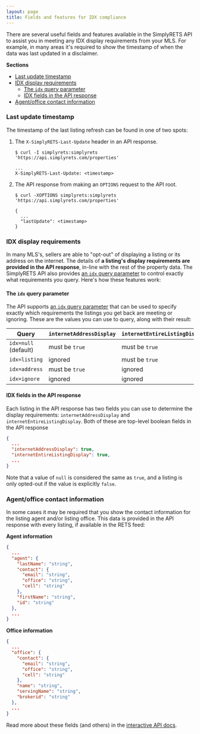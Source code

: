 ```yaml
---
layout: page
title: Fields and features for IDX compliance
---
```


There are several useful fields and features available in the
SimplyRETS API to assist you in meeting any IDX display requirements
from your MLS. For example, in many areas it's required to show the
timestamp of when the data was last updated in a disclaimer.

**Sections**
- [Last update timestamp](#last-update-timestamp)
- [IDX display requirements](#idx-display-requirements)
  - [The `idx` query parameter](#the-idx-query-parameter)
  - [IDX fields in the API response](#idx-fields-in-the-api-response)
- [Agent/office contact information](#agentoffice-contact-information)

### Last update timestamp
The timestamp of the last listing refresh can be found in
one of two spots:

1. The `X-SimplyRETS-Last-Update` header in an API response.

   ```
   $ curl -I simplyrets:simplyrets 'https://api.simplyrets.com/properties'

   ...
   X-SimplyRETS-Last-Update: <timestamp>
   ```

2. The API response from making an `OPTIONS` request to the API root.

   ```
   $ curl -XOPTIONS simplyrets:simplyrets 'https://api.simplyrets.com/properties'

   {
     ...
     "lastUpdate": <timestamp>
   }
   ```

### IDX display requirements
In many MLS's, sellers are able to "opt-out" of displaying a listing
or its address on the internet. The details of **a listing's display
requirements are provided in the API response**, in-line with the rest
of the property data. The SimplyRETS API also
provides [an `idx` query parameter](/api/index.html#!/default/get_properties)
to control exactly what requirements you query. Here's how these
features work:

#### The `idx` query parameter
The API supports [an `idx` query parameter](/api/index.html#!/default/get_properties)
that can be used to specify exactly which requirements the listings
you get back are meeting or ignoring. These are the values you can use
to query, along with their result:

| Query | `internetAddressDisplay` | `internetEntireListingDisplay` |
|-------|--------------------------|--------------------------------|
| `idx=null` (default) | must be `true` | must be `true` |
| `idx=listing` | ignored | must be `true` |
| `idx=address` | must be `true` | ignored |
| `idx=ignore` | ignored | ignored |

#### IDX fields in the API response
Each listing in the API response has two fields you can use to
determine the display requirements: `internetAddressDisplay` and
`internetEntireListingDisplay`. Both of these are top-level boolean
fields in the API response

```json
{
  ...
  "internetAddressDisplay": true,
  "internetEntireListingDisplay": true,
  ...
}
```

Note that a value of `null` is considered the same as `true`, and a
listing is only opted-out if the value is explicitly `false`.

### Agent/office contact information
In some cases it may be required that you show the contact information
for the listing agent and/or listing office. This data is provided in
the API response with every listing, if available in the RETS feed:

**Agent information**

```json
{
  ...
  "agent": {
    "lastName": "string",
    "contact": {
      "email": "string",
      "office": "string",
      "cell": "string"
    },
    "firstName": "string",
    "id": "string"
  },
  ...
}
```

**Office information**

```json
{
  ...
  "office": {
    "contact": {
      "email": "string",
      "office": "string",
      "cell": "string"
    },
    "name": "string",
    "servingName": "string",
    "brokerid": "string"
  },
  ...
}
```

Read more about these fields (and others) in the
[interactive API docs](/api/index.html).
